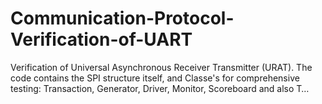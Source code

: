 # Communication-Protocol-Verification-of-UART
Verification of Universal Asynchronous Receiver Transmitter (URAT). The code contains the SPI structure itself, and Classe's for comprehensive testing: Transaction, Generator, Driver, Monitor, Scoreboard and also T…
